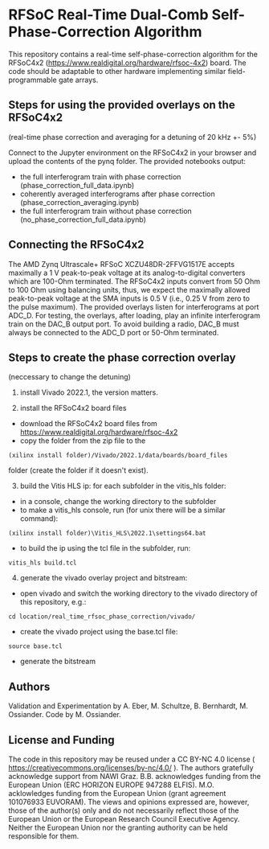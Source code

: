 
# RFSoC Real-Time Dual-Comb Self-Phase-Correction Algorithm
This repository contains a real-time self-phase-correction algorithm for the RFSoC4x2 (https://www.realdigital.org/hardware/rfsoc-4x2) board.
The code should be adaptable to other hardware implementing similar field-programmable gate arrays.

## Steps for using the provided overlays on the RFSoC4x2
(real-time phase correction and averaging for a detuning of 20 kHz +- 5%)

Connect to the Jupyter environment on the RFSoC4x2 in your browser and upload the contents of the pynq folder. The provided notebooks output:
- the full interferogram train with phase correction (phase_correction_full_data.ipynb)
- coherently averaged interferograms after phase correction (phase_correction_averaging.ipynb)
- the full interferogram train without phase correction (no_phase_correction_full_data.ipynb)

## Connecting the RFSoC4x2
The AMD Zynq Ultrascale+ RFSoC XCZU48DR-2FFVG1517E accepts maximally a 1 V peak-to-peak voltage at its analog-to-digital converters which are 100-Ohm terminated. 
The RFSoC4x2 inputs convert from 50 Ohm to 100 Ohm using balancing units, thus, we expect the maximally allowed peak-to-peak voltage at the SMA inputs is 0.5 V (i.e., 0.25 V from zero to the pulse maximum).
The provided overlays listen for interferograms at port ADC_D. For testing, the overlays, after loading, play an infinite interferogram train on the DAC_B output port. To avoid building a radio, DAC_B must always be connected to the ADC_D port or 50-Ohm terminated.

## Steps to create the phase correction overlay
(neccessary to change the detuning)

1. install Vivado 2022.1, the version matters.

2. install the RFSoC4x2 board files
- download the RFSoC4x2 board files from https://www.realdigital.org/hardware/rfsoc-4x2
- copy the folder from the zip file to the
```
(xilinx install folder)/Vivado/2022.1/data/boards/board_files
```
folder (create the folder if it doesn't exist).

3. build the Vitis HLS ip: for each subfolder in the vitis_hls folder:
- in a console, change the working directory to the subfolder
- to make a vitis_hls console, run (for unix there will be a similar command):
```
(xilinx install folder)\Vitis_HLS\2022.1\settings64.bat
```
- to build the ip using the tcl file in the subfolder, run:
```
vitis_hls build.tcl
```

4. generate the vivado overlay project and bitstream:
- open vivado and switch the working directory to the vivado directory of this repository, e.g.:
```
cd location/real_time_rfsoc_phase_correction/vivado/
```
- create the vivado project using the base.tcl file:
```
source base.tcl
```
- generate the bitstream

## Authors
Validation and Experimentation by A. Eber, M. Schultze, B. Bernhardt, M. Ossiander. Code by M. Ossiander.

## License and Funding
The code in this repository may be reused under a CC BY-NC 4.0 license ( https://creativecommons.org/licenses/by-nc/4.0/ ).
The authors gratefully acknowledge support from NAWI Graz. B.B. acknowledges funding from the European Union (ERC HORIZON EUROPE 947288 ELFIS). M.O. acklowledges funding from the European Union (grant agreement 101076933 EUVORAM). The views and opinions expressed are, however, those of the author(s) only and do not necessarily reflect those of the European Union or the European Research Council Executive Agency. Neither the European Union nor the granting authority can be held responsible for them.
